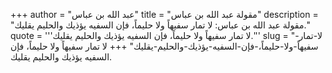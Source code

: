 +++
author = "عبد الله بن عباس"
title = "مقولة عبد الله بن عباس"
description = "مقولة عبد الله بن عباس: لا تمار سفيهاً ولا حليماً، فإن السفيه يؤذيك والحليم يقليك."
quote = '''لا تمار سفيهاً ولا حليماً، فإن السفيه يؤذيك والحليم يقليك.'''
slug = "لا-تمار-سفيهاً-ولا-حليماً،-فإن-السفيه-يؤذيك-والحليم-يقليك"
+++
لا تمار سفيهاً ولا حليماً، فإن السفيه يؤذيك والحليم يقليك.
